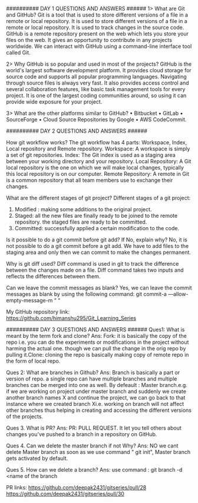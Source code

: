 ##########    DAY 1 QUESTIONS AND ANSWERS ######
1> What are Git and GitHub?
Git is a tool that is used to store different versions of a file in a remote or local repository. It is used to store different versions of a file in a remote or local repository. It is used to track changes in the source code. 
GitHub is a remote repository present on the web which lets you store your files on the web. It gives an opportunity to contribute in any projects worldwide. We can interact with GitHub using a command-line interface tool called Git.

2> Why GitHub is so popular and used in most of the projects?
GitHub is the world's largest software development platform. It provides cloud storage for source code and supports all popular programming languages. Navigating through source files is always very fast.  It also provides access control and several collaboration features, like basic task management tools for every project. It is one of the largest coding communities around, so using it can provide wide exposure for your project.

3> What are the other platforms similar to GitHub?
•	Bitbucket
•	GitLab
•	SourceForge
•	Cloud Source Repositories by Google
•	AWS CodeCommit. 





##########    DAY 2 QUESTIONS AND ANSWERS ######

How git workflow works?
The git workflow has 4 parts: Workspace, Index, Local repository and Remote repository.
Workspace: A workspace is simply a set of git repositories.
Index: The Git index is used as a staging area between your working directory and your repository. 
Local Repository: A Git local repository is the one on which we will make local changes, typically this local repository is on our computer.
Remote Repository: A remote in Git is a common repository that all team members use to exchange their changes. 

What are the different stages of git project?
Different stages of a git project:
1. Modified : making some additions to the original project.
2. Staged:  all the new files are finally ready to be joined to the remote repository. the staged files are ready to be committed.
3. Committed: successfully applied a certain modification to the code.

Is it possible to do a git commit before git add? If No, explain why?
No, it is not possible to do a git commit before a git add.
We have to add files to the staging area and only then we can commit to make the changes permanent.

Why is git diff used?
Diff command is used in git to track the difference between the changes made on a file. Diff command takes two inputs and reflects the differences between them.

Can we leave the commit messages as blank?
Yes, we can leave the commit messages as blank by using the following command:
git commit-a —allow-empty-message-m “ “

My GitHub repository link:
https://github.com/himanshu295/Git_Learning_Series





##########    DAY 3 QUESTIONS AND ANSWERS ######
Ques1: 
What is meant by the term fork and clone?
Ans: Fork: it is basically the copy of the repo i.e. you can do the experiments or modifications in the project without harming the actual one. though we can pull the change in the orig repo by pulling it.Clone: cloning the repo is basically making copy of remote repo in the form of local repo. 

Ques 2: 
What are branches in Github?
Ans: Branch is basically a part or version of repo. a single repo can have multiple branches and multiple branches can be merged into one as well. By defeault : Master branch.e.g. if we are working on project under master branch and suddenly we create another branch names X and continue the project, we can go back to that instance where we created branch Xi.e. working on branch will not affect other branches thus helping in creating and accessing the different versions of the projects. 

Ques 3. 
What is PR?
Ans: PR: PULL REQUEST. It let you tell others about changes you've pushed to a branch in a repository on GitHub. 

Ques 4.
 Can we delete the master branch if not Why?
Ans: NO we cant delete Master branch as soon as we use command " git init", Master branch gets activated by default. 

Ques 5. 
How can we delete a branch? 
Ans: use command : git branch -d <name of the branch

PR links:
https://github.com/deepak2431/gitseries/pull/28
https://github.com/deepak2431/gitseries/pull/30
